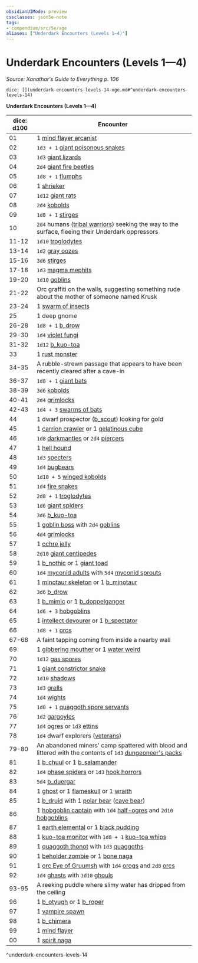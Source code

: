 ```yaml
---
obsidianUIMode: preview
cssclasses: json5e-note
tags:
- compendium/src/5e/xge
aliases: ["Underdark Encounters (Levels 1—4)"]
---
```

# Underdark Encounters (Levels 1—4)
*Source: Xanathar's Guide to Everything p. 106* 

`dice: [](underdark-encounters-levels-14-xge.md#^underdark-encounters-levels-14)`

**Underdark Encounters (Levels 1—4)**

| dice: d100 | Encounter |
|------------|-----------|
| 01 | 1 [mind flayer arcanist](b_mind-flayer-arcanist.md) |
| 02 | `1d3 + 1` [giant poisonous snakes](b_giant-poisonous-snake.md) |
| 03 | `1d3` [giant lizards](b_giant-lizard.md) |
| 04 | `2d4` [giant fire beetles](b_giant-fire-beetle.md) |
| 05 | `1d8 + 1` [flumphs](b_flumph.md) |
| 06 | 1 [shrieker](compendium/bestiary/plant/shrieker.md) |
| 07 | `1d12` [giant rats](b_giant-rat.md) |
| 08 | `2d4` [kobolds](b_kobold.md) |
| 09 | `1d8 + 1` [stirges](b_stirge.md) |
| 10 | `2d4` humans ([tribal warriors](b_tribal-warrior.md)) seeking the way to the surface, fleeing their Underdark oppressors |
| 11-12 | `1d10` [troglodytes](b_troglodyte.md) |
| 13-14 | `1d2` [gray oozes](compendium/bestiary/ooze/gray-ooze.md) |
| 15-16 | `3d6` [stirges](b_stirge.md) |
| 17-18 | `1d3` [magma mephits](b_magma-mephit.md) |
| 19-20 | `1d10` [goblins](b_goblin.md) |
| 21-22 | Orc graffiti on the walls, suggesting something rude about the mother of someone named Krusk |
| 23-24 | 1 [swarm of insects](b_swarm-of-insects.md) |
| 25 | 1 deep gnome |
| 26-28 | `1d8 + 1` [b_drow](b_drow.md) |
| 29-30 | `1d4` [violet fungi](compendium/bestiary/plant/violet-fungus.md) |
| 31-32 | `1d12` [b_kuo-toa](b_kuo-toa.md) |
| 33 | 1 [rust monster](b_rust-monster.md) |
| 34-35 | A rubble-strewn passage that appears to have been recently cleared after a cave-in |
| 36-37 | `1d8 + 1` [giant bats](b_giant-bat.md) |
| 38-39 | `3d6` [kobolds](b_kobold.md) |
| 40-41 | `2d4` [grimlocks](b_grimlock.md) |
| 42-43 | `1d4 + 3` [swarms of bats](b_swarm-of-bats.md) |
| 44 | 1 dwarf prospector ([b_scout](b_scout.md)) looking for gold |
| 45 | 1 [carrion crawler](b_carrion-crawler.md) or 1 [gelatinous cube](compendium/bestiary/ooze/gelatinous-cube.md) |
| 46 | `1d8` [darkmantles](b_darkmantle.md) or `2d4` [piercers](b_piercer.md) |
| 47 | 1 [hell hound](b_hell-hound.md) |
| 48 | `1d3` [specters](compendium/bestiary/undead/specter.md) |
| 49 | `1d4` [bugbears](b_bugbear.md) |
| 50 | `1d10 + 5` [winged kobolds](b_winged-kobold.md) |
| 51 | `1d4` [fire snakes](b_fire-snake.md) |
| 52 | `2d8 + 1` [troglodytes](b_troglodyte.md) |
| 53 | `1d6` [giant spiders](b_giant-spider.md) |
| 54 | `3d6` [b_kuo-toa](b_kuo-toa.md) |
| 55 | 1 [goblin boss](b_goblin-boss.md) with `2d4` [goblins](b_goblin.md) |
| 56 | `4d4` [grimlocks](b_grimlock.md) |
| 57 | 1 [ochre jelly](compendium/bestiary/ooze/ochre-jelly.md) |
| 58 | `2d10` [giant centipedes](b_giant-centipede.md) |
| 59 | 1 [b_nothic](b_nothic.md) or 1 [giant toad](b_giant-toad.md) |
| 60 | `1d4` [myconid adults](compendium/bestiary/plant/myconid-adult.md) with `5d4` [myconid sprouts](compendium/bestiary/plant/myconid-sprout.md) |
| 61 | 1 [minotaur skeleton](compendium/bestiary/undead/minotaur-skeleton.md) or 1 [b_minotaur](b_minotaur.md) |
| 62 | `3d6` [b_drow](b_drow.md) |
| 63 | 1 [b_mimic](b_mimic.md) or 1 [b_doppelganger](b_doppelganger.md) |
| 64 | `1d6 + 3` [hobgoblins](b_hobgoblin.md) |
| 65 | 1 [intellect devourer](b_intellect-devourer.md) or 1 [b_spectator](b_spectator.md) |
| 66 | `1d8 + 1` [orcs](b_orc.md) |
| 67-68 | A faint tapping coming from inside a nearby wall |
| 69 | 1 [gibbering mouther](b_gibbering-mouther.md) or 1 [water weird](b_water-weird.md) |
| 70 | `1d12` [gas spores](compendium/bestiary/plant/gas-spore.md) |
| 71 | 1 [giant constrictor snake](b_giant-constrictor-snake.md) |
| 72 | `1d10` [shadows](compendium/bestiary/undead/shadow.md) |
| 73 | `1d3` [grells](b_grell.md) |
| 74 | `1d4` [wights](compendium/bestiary/undead/wight.md) |
| 75 | `1d8 + 1` [quaggoth spore servants](compendium/bestiary/plant/quaggoth-spore-servant.md) |
| 76 | `1d2` [gargoyles](b_gargoyle.md) |
| 77 | `1d4` [ogres](b_ogre.md) or `1d3` [ettins](b_ettin.md) |
| 78 | `1d4` dwarf explorers ([veterans](b_veteran.md)) |
| 79-80 | An abandoned miners' camp spattered with blood and littered with the contents of `1d3` [dungeoneer's packs](compendium/items/dungeoneers-pack.md) |
| 81 | 1 [b_chuul](b_chuul.md) or 1 [b_salamander](b_salamander.md) |
| 82 | `1d4` [phase spiders](b_phase-spider.md) or `1d3` [hook horrors](b_hook-horror.md) |
| 83 | `5d4` [b_duergar](b_duergar.md) |
| 84 | 1 [ghost](compendium/bestiary/undead/ghost.md) or 1 [flameskull](compendium/bestiary/undead/flameskull.md) or 1 [wraith](compendium/bestiary/undead/wraith.md) |
| 85 | 1 [b_druid](b_druid.md) with 1 [polar bear](b_polar-bear.md) ([cave bear](b_cave-bear.md)) |
| 86 | 1 [hobgoblin captain](b_hobgoblin-captain.md) with `1d4` [half-ogres](b_half-ogre-ogrillon.md) and `2d10` [hobgoblins](b_hobgoblin.md) |
| 87 | 1 [earth elemental](b_earth-elemental.md) or 1 [black pudding](compendium/bestiary/ooze/black-pudding.md) |
| 88 | 1 [kuo-toa monitor](b_kuo-toa-monitor.md) with `1d8 + 1` [kuo-toa whips](b_kuo-toa-whip.md) |
| 89 | 1 [quaggoth thonot](b_quaggoth-thonot.md) with `1d3` [quaggoths](b_quaggoth.md) |
| 90 | 1 [beholder zombie](compendium/bestiary/undead/beholder-zombie.md) or 1 [bone naga](compendium/bestiary/undead/bone-naga-guardian.md) |
| 91 | 1 [orc Eye of Gruumsh](b_orc-eye-of-gruumsh.md) with `1d4` [orogs](b_orog.md) and `2d8` [orcs](b_orc.md) |
| 92 | `1d4` [ghasts](compendium/bestiary/undead/ghast.md) with `1d10` [ghouls](compendium/bestiary/undead/ghoul.md) |
| 93-95 | A reeking puddle where slimy water has dripped from the ceiling |
| 96 | 1 [b_otyugh](b_otyugh.md) or 1 [b_roper](b_roper.md) |
| 97 | 1 [vampire spawn](compendium/bestiary/undead/vampire-spawn.md) |
| 98 | 1 [b_chimera](b_chimera.md) |
| 99 | 1 [mind flayer](b_mind-flayer.md) |
| 00 | 1 [spirit naga](b_spirit-naga.md) |
^underdark-encounters-levels-14